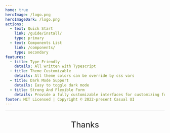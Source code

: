 ```yaml
---
home: true
heroImage: /logo.png
heroImageDark: /logo.png
actions:
  - text: Quick Start
    link: /guide/install/
    type: primary
  - text: Components List
    link: /components/
    type: secondary
features:
  - title: Type Friendly
    details: All written with Typescript
  - title: Theme Customizable
    details: All theme colors can be override by css vars
  - title: Dark Mode Support
    details: Easy to toggle dark mode
  - title: Strong And Flexible Form
    details: Provide a fully customizable interfaces for customizing form components
footer: MIT Licensed | Copyright © 2022-present Casual UI
---
```


<hr />

<div class="c-pb-xl">
  <p class="description">Thanks</p>
  <div class="c-row c-items-center c-gutter-md c-wrap c-justify-center">
    <img src="/badges/react.svg" alt="" />
    <img src="/badges/vue.svg" alt="" />
    <img src="/badges/docusaurus.svg" alt="" />
    <img src="/badges/quasar.svg" alt="" />
    <img src="/badges/sass.svg" alt="" />
    <img src="/badges/typescript.svg" alt="" />
    <img src="/badges/vscode.svg" alt="" />
    <img src="/badges/vite.svg" alt="" />
    <img src="/badges/eslint.svg" alt="" />
    <img src="/badges/javascript.svg" alt="" />
    <img src="/badges/pnpm.svg" alt="" />
    <img src="/badges/stylelint.svg" alt="" />
    <img src="/badges/vuepress.svg" alt="" />
    <img src="/badges/svelte.svg" alt="" />
  </div>
</div>

<style scoped> 
.description {
  max-width: 35rem;
  font-size: 1.6rem;
  text-align: center;
  margin: 1em auto;
  line-height: 1.3;
  color: var(--c-text-lightest);
}
</style>
